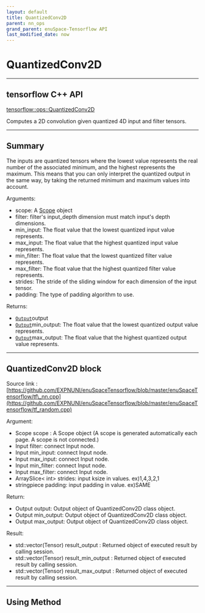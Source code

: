 ```yaml
--- 
layout: default 
title: QuantizedConv2D 
parent: nn_ops 
grand_parent: enuSpace-Tensorflow API 
last_modified_date: now 
--- 
```


# QuantizedConv2D

---

## tensorflow C++ API

[tensorflow::ops::QuantizedConv2D](https://www.tensorflow.org/api_docs/cc/class/tensorflow/ops/quantized-conv2-d)

Computes a 2D convolution given quantized 4D input and filter tensors.

---

## Summary

The inputs are quantized tensors where the lowest value represents the real number of the associated minimum, and the highest represents the maximum. This means that you can only interpret the quantized output in the same way, by taking the returned minimum and maximum values into account.

Arguments:

* scope: A [Scope](https://www.tensorflow.org/api_docs/cc/class/tensorflow/scope.html#classtensorflow_1_1_scope) object
* filter: filter's input\_depth dimension must match input's depth dimensions.
* min\_input: The float value that the lowest quantized input value represents.
* max\_input: The float value that the highest quantized input value represents.
* min\_filter: The float value that the lowest quantized filter value represents.
* max\_filter: The float value that the highest quantized filter value represents.
* strides: The stride of the sliding window for each dimension of the input tensor.
* padding: The type of padding algorithm to use.

Returns:

* [`Output`](https://www.tensorflow.org/api_docs/cc/class/tensorflow/output.html#classtensorflow_1_1_output)output
* [`Output`](https://www.tensorflow.org/api_docs/cc/class/tensorflow/output.html#classtensorflow_1_1_output)min\_output: The float value that the lowest quantized output value represents.
* [`Output`](https://www.tensorflow.org/api_docs/cc/class/tensorflow/output.html#classtensorflow_1_1_output)max\_output: The float value that the highest quantized output value represents.

---

## QuantizedConv2D block

Source link : [https://github.com/EXPNUNI/enuSpaceTensorflow/blob/master/enuSpaceTensorflow/tf\_nn.cpp](https://github.com/EXPNUNI/enuSpaceTensorflow/blob/master/enuSpaceTensorflow/tf_random.cpp)

Argument:

* Scope scope : A Scope object \(A scope is generated automatically each page. A scope is not connected.\)
* Input filter: connect  Input node.
* Input min\_input: connect  Input node.
* Input max\_input: connect  Input node.
* Input min\_filter: connect  Input node.
* Input max\_filter: connect  Input node.
* ArraySlice&lt; int&gt; strides: input ksize in values. ex\)1,4,3,2,1
* stringpiece padding: input padding in value. ex\)SAME

Return:

* Output output: Output object of QuantizedConv2D class object.
* Output min\_output: Output object of QuantizedConv2D class object.
* Output max\_output: Output object of QuantizedConv2D class object.

Result:

* std::vector\(Tensor\) result\_output  : Returned object of executed result by calling session.
* std::vector\(Tensor\) result\_min\_output  : Returned object of executed result by calling session.
* std::vector\(Tensor\) result\_max\_output  : Returned object of executed result by calling session.

---

## Using Method



